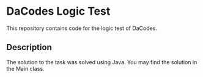 # DaCodes Logic Test 
This repository contains code for the logic test of DaCodes. 

## Description
The solution to the task was solved using Java. You may find the solution in the Main class.
